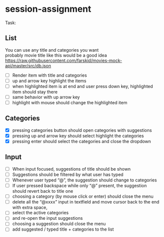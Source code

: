 # session-assignment

Task:  
## List  
You can use any title and categories you want  
probably movie title like this would be a good idea https://raw.githubusercontent.com/farskid/movies-mock-api/master/src/db.json  
- [ ] Render item with title and categories  
- [ ] up and arrow key highlight the items  
- [ ] when highlighted item is at end and user press down key, highlighted item should stay there  
- [ ] same behavior with up arrow key  
- [ ] highlight with mouse should change the highlighted item  
## Categories  
- [x] pressing categories button should open categories with suggestions  
- [x] pressing up and arrow key should select highlight the categories  
- [x] pressing enter should select the categories and close the dropdown  
## Input  
- [ ] When input focused, suggestions of title should be shown  
- [ ] Suggestions should be filtered by what user has typed  
- [ ] Whenever user typed “@”, the suggestion should change to categories  
- [ ] If user pressed backspace while only “@” present, the suggestion should revert back to title one  
- [ ] choosing a category (by mouse click or enter) should close the menu
- [ ] delete all the “@xxxx” input in textfield and move cursor back to the end with extra space,  
- [ ] select the active categories  
- [ ] and re-open the input suggestions  
- [ ] choosing a suggestion should close the menu
- [ ] add suggested / typed title + categories to the list  
